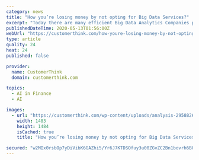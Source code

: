 ```yaml
---
category: news
title: "How you’re losing money by not opting for Big Data Services?"
excerpt: "Today there are many efficient Big Data Analytics Companies providing cutting edge data analytics solutions to businesses all over the world. Big data is entrenching various sectors of the industry like Financial Services,"
publishedDateTime: 2020-05-13T01:56:00Z
webUrl: "https://customerthink.com/how-youre-losing-money-by-not-opting-for-big-data-services/"
type: article
quality: 24
heat: 24
published: false

provider:
  name: CustomerThink
  domain: customerthink.com

topics:
  - AI in Finance
  - AI

images:
  - url: "https://customerthink.com/wp-content/uploads/analysis-2958826_1920-pixabay-analytics-1.jpg"
    width: 1483
    height: 1484
    isCached: true
    title: "How you’re losing money by not opting for Big Data Services?"

secured: "w2MIx0rsbOp7yDiVibK6GAZhi5/Yr6J7KTDSOfuy3u00ZGvZC2Bn1bovrh6BOlJXlU3Rq7wQX3bAqzp+vtJJtup+FVzJd7wtJx2c3YaKpxznLFLcSDx/b6Ak0u3a3q9yfdyq+SAvdudwcAYjyWpUpe+5YLbVaSpWUJ0W7hs4q4BP+K7rq39xkuOxe55E1XY2nI8roSS+uNwy99dpAEidVkr44DDIghwQKUym3zEXDIIhyUt8N5SFTFHe7xoPo+OdQ3H0bqBJ4J/SarbsmmFvEjCds8q/B53IzX+OZtWpSlj0YhxMTRWYDAUW9I0cdStv;U+hyr24Hqj6jwj1SJhQPPA=="
---
```


